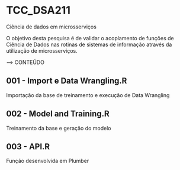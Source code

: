 # TCC_DSA211
Ciência de dados em microsserviços

O objetivo desta pesquisa é de validar o acoplamento de funções de Ciência de Dados nas rotinas de sistemas de informação através da utilização de microsserviços.

--> CONTEÚDO 

001 - Import e Data Wrangling.R
-------------------------------
Importação da base de treinamento e execução de Data Wrangling

002 - Model and Training.R
-------------------------------
Treinamento da base e geração do modelo

003 - API.R
-------------------------------
Função desenvolvida em Plumber 
